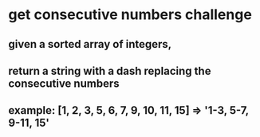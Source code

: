 # get consecutive numbers challenge

## given a sorted array of integers,

## return a string with a dash replacing the consecutive numbers

## example: [1, 2, 3, 5, 6, 7, 9, 10, 11, 15] => '1-3, 5-7, 9-11, 15'
